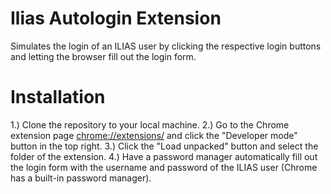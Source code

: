 # Ilias Autologin Extension

Simulates the login of an ILIAS user by clicking the respective login buttons and letting the browser fill out the login form.

# Installation

1.) Clone the repository to your local machine.
2.) Go to the Chrome extension page [chrome://extensions/](chrome://extensions/) and click the "Developer mode" button in the top right.
3.) Click the "Load unpacked" button and select the folder of the extension.
4.) Have a password manager automatically fill out the login form with the username and password of the ILIAS user (Chrome has a built-in password manager).